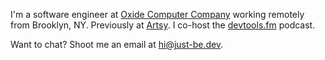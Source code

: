I'm a software engineer at [Oxide Computer Company](https://oxide.computer) working remotely from Brooklyn, NY. Previously at [Artsy](https://www.artsy.net). I co-host the [devtools.fm](https://devtools.fm) podcast.

Want to chat? Shoot me an email at hi@just-be.dev.
